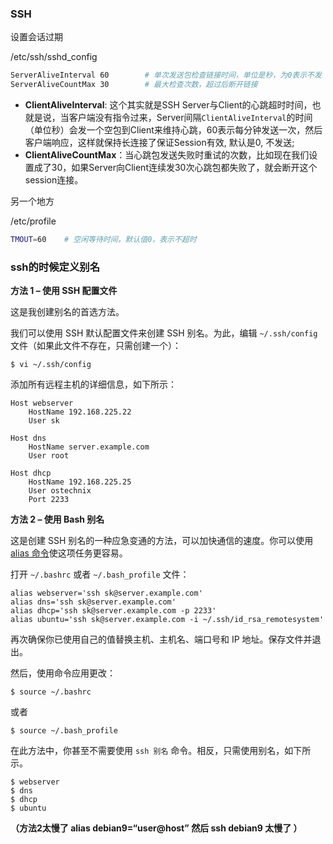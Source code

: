 ### SSH

设置会话过期

/etc/ssh/sshd_config

```sh
ServerAliveInterval 60        # 单次发送包检查链接时间，单位是秒，为0表示不发
ServerAliveCountMax 30        # 最大检查次数，超过后断开链接
```

- **ClientAliveInterval**: 这个其实就是SSH Server与Client的心跳超时时间，也就是说，当客户端没有指令过来，Server间隔`ClientAliveInterval`的时间（单位秒）会发一个空包到Client来维持心跳，60表示每分钟发送一次，然后客户端响应，这样就保持长连接了保证Session有效, 默认是0, 不发送;
- **ClientAliveCountMax**：当心跳包发送失败时重试的次数，比如现在我们设置成了30，如果Server向Client连续发30次心跳包都失败了，就会断开这个session连接。

另一个地方

/etc/profile

```sh
TMOUT=60    # 空闲等待时间，默认值0，表示不超时
```

### ssh的时候定义别名

**方法 1 – 使用 SSH 配置文件**

这是我创建别名的首选方法。

我们可以使用 SSH 默认配置文件来创建 SSH 别名。为此，编辑 `~/.ssh/config` 文件（如果此文件不存在，只需创建一个）：

```text
$ vi ~/.ssh/config
```

添加所有远程主机的详细信息，如下所示：

```text
Host webserver
    HostName 192.168.225.22
    User sk

Host dns
    HostName server.example.com
    User root

Host dhcp
    HostName 192.168.225.25
    User ostechnix
    Port 2233
```

**方法 2 – 使用 Bash 别名**

这是创建 SSH 别名的一种应急变通的方法，可以加快通信的速度。你可以使用 [alias 命令](https://link.zhihu.com/?target=https%3A//www.ostechnix.com/the-alias-and-unalias-commands-explained-with-examples/)使这项任务更容易。

打开 `~/.bashrc` 或者 `~/.bash_profile` 文件：

```text
alias webserver='ssh sk@server.example.com'
alias dns='ssh sk@server.example.com'
alias dhcp='ssh sk@server.example.com -p 2233'
alias ubuntu='ssh sk@server.example.com -i ~/.ssh/id_rsa_remotesystem'
```

再次确保你已使用自己的值替换主机、主机名、端口号和 IP 地址。保存文件并退出。

然后，使用命令应用更改：

```text
$ source ~/.bashrc
```

或者

```text
$ source ~/.bash_profile
```

在此方法中，你甚至不需要使用 `ssh 别名` 命令。相反，只需使用别名，如下所示。

```text
$ webserver
$ dns
$ dhcp
$ ubuntu
```

**（方法2太慢了 alias debian9=“user@host” 然后 ssh debian9 太慢了 ）**

